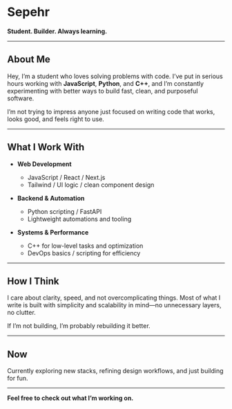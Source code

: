 # Sepehr

**Student. Builder. Always learning.**

---

## About Me

Hey, I’m a student who loves solving problems with code. I’ve put in serious hours working with **JavaScript**, **Python**, and **C++**, and I’m constantly experimenting with better ways to build fast, clean, and purposeful software.

I’m not trying to impress anyone just focused on writing code that works, looks good, and feels right to use.

---

## What I Work With

- **Web Development**
  - JavaScript / React / Next.js
  - Tailwind / UI logic / clean component design

- **Backend & Automation**
  - Python scripting / FastAPI
  - Lightweight automations and tooling

- **Systems & Performance**
  - C++ for low-level tasks and optimization
  - DevOps basics / scripting for efficiency

---

## How I Think

I care about clarity, speed, and not overcomplicating things. Most of what I write is built with simplicity and scalability in mind—no unnecessary layers, no clutter.

If I’m not building, I’m probably rebuilding it better.

---

## Now

Currently exploring new stacks, refining design workflows, and just building for fun.

---

**Feel free to check out what I’m working on.**
